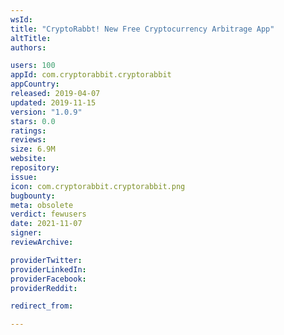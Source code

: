 ```yaml
---
wsId: 
title: "CryptoRabbt! New Free Cryptocurrency Arbitrage App"
altTitle: 
authors:

users: 100
appId: com.cryptorabbit.cryptorabbit
appCountry: 
released: 2019-04-07
updated: 2019-11-15
version: "1.0.9"
stars: 0.0
ratings: 
reviews: 
size: 6.9M
website: 
repository: 
issue: 
icon: com.cryptorabbit.cryptorabbit.png
bugbounty: 
meta: obsolete
verdict: fewusers
date: 2021-11-07
signer: 
reviewArchive:

providerTwitter: 
providerLinkedIn: 
providerFacebook: 
providerReddit: 

redirect_from:

---
```


